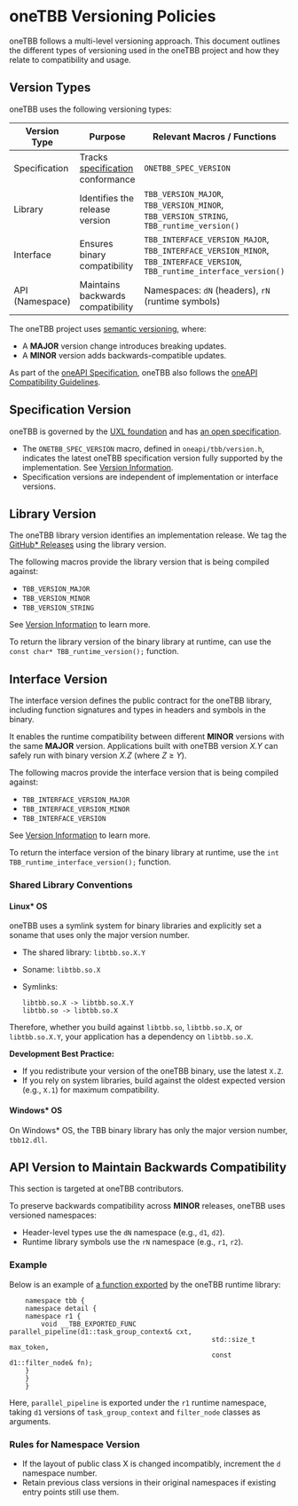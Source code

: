 # oneTBB Versioning Policies

oneTBB follows a multi-level versioning approach. This document outlines the different types of versioning 
used in the oneTBB project and how they relate to compatibility and usage.

## Version Types

oneTBB uses the following versioning types:

| Version Type    | Purpose                          | Relevant Macros / Functions                               |
|-----------------|----------------------------------|------------------------------------------------------------|
| Specification   | Tracks [specification](https://oneapi-spec.uxlfoundation.org/specifications/oneapi/latest/elements/onetbb/source/nested-index) conformance          | `ONETBB_SPEC_VERSION`                                      |
| Library         | Identifies the release version   | `TBB_VERSION_MAJOR`, `TBB_VERSION_MINOR`, `TBB_VERSION_STRING`, `TBB_runtime_version()` |
| Interface       | Ensures binary compatibility     | `TBB_INTERFACE_VERSION_MAJOR`, `TBB_INTERFACE_VERSION_MINOR`, `TBB_INTERFACE_VERSION`, `TBB_runtime_interface_version()` |
| API (Namespace) | Maintains backwards compatibility | Namespaces: `dN` (headers), `rN` (runtime symbols)         |


The oneTBB project uses [semantic versioning](https://semver.org/), where:
 
* A **MAJOR** version change introduces breaking updates. 
* A **MINOR** version adds backwards-compatible updates.

As part of the [oneAPI Specification](https://oneapi.io/), oneTBB also follows 
the [oneAPI Compatibility Guidelines](https://www.intel.com/content/www/us/en/docs/oneapi/programming-guide/2024-1/oneapi-library-compatibility.html).


## Specification Version

oneTBB is governed by the [UXL foundation](https://uxlfoundation.org/) and has
[an open specification](https://oneapi-spec.uxlfoundation.org/specifications/oneapi/latest/elements/onetbb/source/nested-index).

* The `ONETBB_SPEC_VERSION` macro, defined in `oneapi/tbb/version.h`, indicates the latest oneTBB specification version fully
supported by the implementation. See [Version Information](https://oneapi-spec.uxlfoundation.org/specifications/oneapi/latest/elements/onetbb/source/configuration/version_information). 
* Specification versions are independent of implementation or interface versions.


## Library Version

The oneTBB library version identifies an implementation release. We tag the [GitHub* Releases](https://github.com/uxlfoundation/oneTBB/releases) using the library version. 

The following macros provide the library version that is being compiled against:
* `TBB_VERSION_MAJOR`
* `TBB_VERSION_MINOR`
* `TBB_VERSION_STRING`

See [Version Information](https://oneapi-spec.uxlfoundation.org/specifications/oneapi/latest/elements/onetbb/source/configuration/version_information) to learn more. 

To return the library version of the binary library at runtime, can use the `const char* TBB_runtime_version();` function. 

## Interface Version

The interface version defines the public contract for the oneTBB library, including function signatures and types in headers and symbols in the binary.

It enables the runtime compatibility between different **MINOR** versions with the same **MAJOR** version. 
Applications built with oneTBB version *X.Y* can safely run with binary version *X.Z* (where *Z* ≥ *Y*).

The following macros provide the interface version that is being compiled against:

* `TBB_INTERFACE_VERSION_MAJOR`
* `TBB_INTERFACE_VERSION_MINOR`
* `TBB_INTERFACE_VERSION` 

See [Version Information](https://oneapi-spec.uxlfoundation.org/specifications/oneapi/latest/elements/onetbb/source/configuration/version_information) to learn more. 

To return the interface version of the binary library at runtime, use the `int TBB_runtime_interface_version();` function. 

### Shared Library Conventions

#### Linux* OS

oneTBB uses a symlink system for binary libraries and explicitly set a soname that uses only the major version number.

 
* The shared library: ``libtbb.so.X.Y``
* Soname: ``libtbb.so.X``
* Symlinks:
  
  ```
  libtbb.so.X -> libtbb.so.X.Y
  libtbb.so -> libtbb.so.X
  ```

Therefore, whether you build against `libtbb.so`, `libtbb.so.X`, or `libtbb.so.X.Y`, your application has a dependency on `libtbb.so.X`.

**Development Best Practice:** 

* If you redistribute your version of the oneTBB binary, use the latest ``X.Z``. 
* If you rely on system libraries, build against the oldest expected version (e.g., ``X.1``) for maximum compatibility.

#### Windows* OS

On Windows* OS, the TBB binary library has only the major version number, ``tbb12.dll``.

## API Version to Maintain Backwards Compatibility

This section is targeted at oneTBB contributors. 

To preserve backwards compatibility across **MINOR** releases, oneTBB uses versioned namespaces:

* Header-level types use the `dN` namespace (e.g., `d1`, `d2`).
* Runtime library symbols use the `rN` namespace (e.g., `r1`, `r2`).

### Example
Below is an example of [a function exported](https://github.com/uxlfoundation/oneTBB/blob/45c2298727d09556a523d6aeaec84ef23872eccf/src/tbb/parallel_pipeline.cpp#L446)
by the oneTBB runtime library:

```
    namespace tbb {
    namespace detail {
    namespace r1 {
        void __TBB_EXPORTED_FUNC parallel_pipeline(d1::task_group_context& cxt,
                                                   std::size_t max_token,
                                                   const d1::filter_node& fn);
    }
    }
    }
```

Here, ``parallel_pipeline`` is exported under the `r1` runtime namespace, taking `d1` versions of `task_group_context` and 
`filter_node` classes as arguments. 


### Rules for Namespace Version

- If the layout of public class X is changed incompatibly, increment the ``d`` namespace number.
- Retain previous class versions in their original namespaces if existing entry points still use them.
